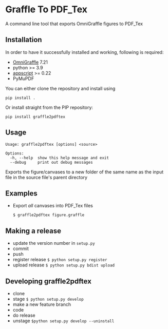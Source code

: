 Graffle To PDF_Tex
=======================

A command line tool that exports OmniGraffle figures to PDF_Tex

Installation
------------

In order to have it successfully installed and working, following is required:

-   [OmniGraffle](http://www.omnigroup.com/mailman/archive/omnigraffle-users/2008/004785.html) 7.21
-   python \>= 3.9
-   [appscript](http://appscript.sourceforge.net/py-appscript/index.html) \>= 0.22
-   PyMuPDF

You can either clone the repository and install using 

    pip install .

Or install straight from the PIP repository:

    pip install graffle2pdftex

Usage
-----

    Usage: graffle2pdftex [options] <source>

    Options:
      -h, --help  show this help message and exit
      --debug     print out debug messages

Exports the figure/canvases to a new folder of the same name as the input file in the source file's parent directory

Examples
--------

-   Export *all* canvases into PDF_Tex files

    ```
    $ graffle2pdftex figure.graffle
    ```

Making a release
----------------

- update the version number in `setup.py`
- commit
- push
- register release `$ python setup.py register`
- upload release `$ python setup.py bdist upload`

Developing graffle2pdftex
-----------------------------

- clone
- stage `$ python setup.py develop`
- make a new feature branch
- code
- do release
- unstage `$python setup.py develop --uninstall`

